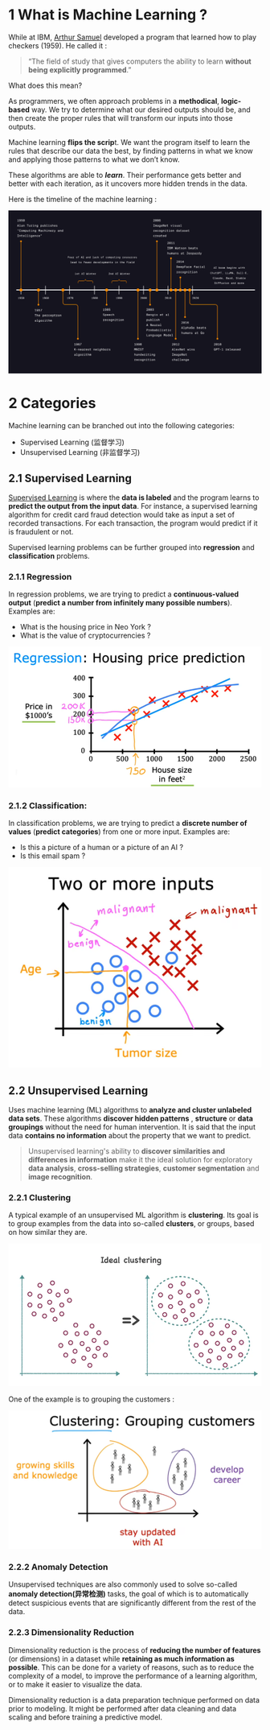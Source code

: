 # 1 What is Machine Learning ?

While at IBM, [Arthur Samuel](https://en.wikipedia.org/wiki/Arthur_Samuel) developed a program that learned how to play checkers (1959). He called it :

> “The field of study that gives computers the ability to learn **without being explicitly programmed**.”

What does this mean?

As programmers, we often approach problems in a **methodical**, **logic-based** way. We try to determine what our desired outputs should be, and then create the proper rules that will transform our inputs into those outputs.

Machine learning **flips the scrip**t. We want the program itself to learn the rules that describe our data the best, by finding patterns in what we know and applying those patterns to what we don’t know.

These algorithms are able to **_learn_**. Their performance gets better and better with each iteration, as it uncovers more hidden trends in the data.

Here is the timeline of the machine learning : 

![](./imgs/timeline.png)

# 2 Categories

Machine learning can be branched out into the following categories:

- Supervised Learning (监督学习)
- Unsupervised Learning (非监督学习)

## 2.1 Supervised Learning

[Supervised Learning](https://www.codecademy.com/article/machine-learning-supervised-vs-unsupervised) is where the **data is labeled** and the program learns to **predict the output from the input data**. For instance, a supervised learning algorithm for credit card fraud detection would take as input a set of recorded transactions. For each transaction, the program would predict if it is fraudulent or not.

Supervised learning problems can be further grouped into **regression** and **classification** problems.

### 2.1.1 Regression

In regression problems, we are trying to predict a **continuous-valued output** (**predict a number from infinitely many possible numbers**). Examples are:

- What is the housing price in Neo York ?
- What is the value of cryptocurrencies ?

![](imgs/Regression_for_house_price.png)

### 2.1.2 Classification:

In classification problems, we are trying to predict a **discrete number of values** (**predict categories**) from one or more input. Examples are:

- Is this a picture of a human or a picture of an AI ?
- Is this email spam ?

![](imgs/classification_for_tumor.png)

## 2.2 Unsupervised Learning

Uses machine learning (ML) algorithms to **analyze and cluster unlabeled data sets**. These algorithms **discover hidden patterns** , **structure** or **data groupings** without the need for human intervention. It is said that the input data **contains no information** about the property that we want to predict.

> Unsupervised learning's ability to **discover similarities and differences in information** make it the ideal solution for exploratory **data analysis**, **cross-selling strategies**, **customer segmentation** and **image recognition**.

### 2.2.1 Clustering

A typical example of an unsupervised ML algorithm is **clustering**. Its goal is to group examples from the data into so-called **clusters**, or groups, based on how similar they are.

![](imgs/clustering.png)

One of the example is to grouping the customers : 

![](imgs/group_customers.png)

### 2.2.2 Anomaly Detection

Unsupervised techniques are also commonly used to solve so-called **anomaly detection(异常检测)** tasks, the goal of which is to automatically detect suspicious events that are significantly different from the rest of the data.

### 2.2.3 Dimensionality Reduction

Dimensionality reduction is the process of **reducing the number of features** (or dimensions) in a dataset while **retaining as much information as possible**. This can be done for a variety of reasons, such as to reduce the complexity of a model, to improve the performance of a learning algorithm, or to make it easier to visualize the data.

Dimensionality reduction is a data preparation technique performed on data prior to modeling. It might be performed after data cleaning and data scaling and before training a predictive model.